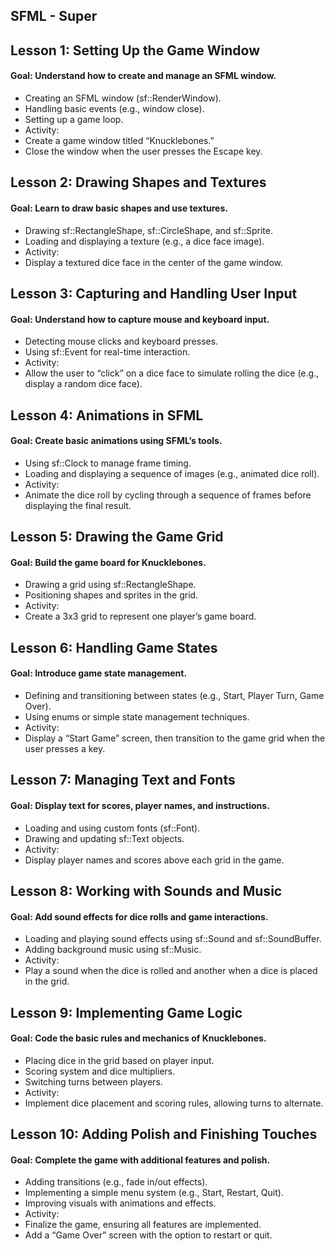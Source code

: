 ## SFML - Super 

## Lesson 1: Setting Up the Game Window

#### Goal: Understand how to create and manage an SFML window.

- Creating an SFML window (sf::RenderWindow).
- Handling basic events (e.g., window close).
- Setting up a game loop.
- Activity:
- Create a game window titled “Knucklebones.”
- Close the window when the user presses the Escape key.

## Lesson 2: Drawing Shapes and Textures

#### Goal: Learn to draw basic shapes and use textures.

- Drawing sf::RectangleShape, sf::CircleShape, and sf::Sprite.
- Loading and displaying a texture (e.g., a dice face image).
- Activity:
- Display a textured dice face in the center of the game window.

## Lesson 3: Capturing and Handling User Input

#### Goal: Understand how to capture mouse and keyboard input.

- Detecting mouse clicks and keyboard presses.
- Using sf::Event for real-time interaction.
- Activity:
- Allow the user to “click” on a dice face to simulate rolling the dice (e.g., display a random dice face).

## Lesson 4: Animations in SFML

#### Goal: Create basic animations using SFML’s tools.

- Using sf::Clock to manage frame timing.
- Loading and displaying a sequence of images (e.g., animated dice roll).
- Activity:
- Animate the dice roll by cycling through a sequence of frames before displaying the final result.

## Lesson 5: Drawing the Game Grid

#### Goal: Build the game board for Knucklebones.

- Drawing a grid using sf::RectangleShape.
- Positioning shapes and sprites in the grid.
- Activity:
- Create a 3x3 grid to represent one player’s game board.

## Lesson 6: Handling Game States

#### Goal: Introduce game state management.

- Defining and transitioning between states (e.g., Start, Player Turn, Game Over).
- Using enums or simple state management techniques.
- Activity:
- Display a “Start Game” screen, then transition to the game grid when the user presses a key.

## Lesson 7: Managing Text and Fonts

#### Goal: Display text for scores, player names, and instructions.

- Loading and using custom fonts (sf::Font).
- Drawing and updating sf::Text objects.
- Activity:
- Display player names and scores above each grid in the game.

## Lesson 8: Working with Sounds and Music

#### Goal: Add sound effects for dice rolls and game interactions.

- Loading and playing sound effects using sf::Sound and sf::SoundBuffer.
- Adding background music using sf::Music.
- Activity:
- Play a sound when the dice is rolled and another when a dice is placed in the grid.

## Lesson 9: Implementing Game Logic

#### Goal: Code the basic rules and mechanics of Knucklebones.

- Placing dice in the grid based on player input.
- Scoring system and dice multipliers.
- Switching turns between players.
- Activity:
- Implement dice placement and scoring rules, allowing turns to alternate.

## Lesson 10: Adding Polish and Finishing Touches

#### Goal: Complete the game with additional features and polish.

- Adding transitions (e.g., fade in/out effects).
- Implementing a simple menu system (e.g., Start, Restart, Quit).
- Improving visuals with animations and effects.
- Activity:
- Finalize the game, ensuring all features are implemented.
- Add a “Game Over” screen with the option to restart or quit.
